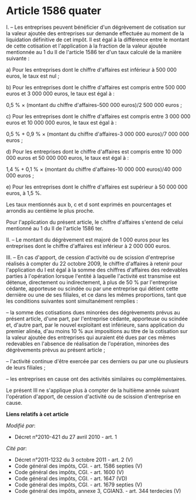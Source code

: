 # Article 1586 quater

I. – Les entreprises peuvent bénéficier d'un dégrèvement de cotisation sur la valeur ajoutée des entreprises sur demande
effectuée au moment de la liquidation définitive de cet impôt. Il est égal à la différence entre le montant de cette
cotisation et l'application à la fraction de la valeur ajoutée mentionnée au 1 du II de l'article 1586 ter d'un taux calculé
de la manière suivante :

a) Pour les entreprises dont le chiffre d'affaires est inférieur à 500 000 euros, le taux est nul ;

b) Pour les entreprises dont le chiffre d'affaires est compris entre 500 000 euros et 3 000 000 euros, le taux est égal à :

0,5 % × (montant du chiffre d'affaires-500 000 euros)/2 500 000 euros ;

c) Pour les entreprises dont le chiffre d'affaires est compris entre 3 000 000 euros et 10 000 000 euros, le taux est égal
à :

0,5 % + 0,9 % × (montant du chiffre d'affaires-3 000 000 euros)/7 000 000 euros ;

d) Pour les entreprises dont le chiffre d'affaires est compris entre 10 000 000 euros et 50 000 000 euros, le taux est égal
à :

1,4 % + 0,1 % × (montant du chiffre d'affaires-10 000 000 euros)/40 000 000 euros ;

e) Pour les entreprises dont le chiffre d'affaires est supérieur à 50 000 000 euros, à 1,5 %.

Les taux mentionnés aux b, c et d sont exprimés en pourcentages et arrondis au centième le plus proche.

Pour l'application du présent article, le chiffre d'affaires s'entend de celui mentionné au 1 du II de l'article 1586 ter.

II. – Le montant du dégrèvement est majoré de 1 000 euros pour les entreprises dont le chiffre d'affaires est inférieur à 2
000 000 euros.

III. – En cas d'apport, de cession d'activité ou de scission d'entreprise réalisés à compter du 22 octobre 2009, le chiffre
d'affaires à retenir pour l'application du I est égal à la somme des chiffres d'affaires des redevables parties à l'opération
lorsque l'entité à laquelle l'activité est transmise est détenue, directement ou indirectement, à plus de 50 % par
l'entreprise cédante, apporteuse ou scindée ou par une entreprise qui détient cette dernière ou une de ses filiales, et ce
dans les mêmes proportions, tant que les conditions suivantes sont simultanément remplies :

– la somme des cotisations dues minorées des dégrèvements prévus au présent article, d'une part, par l'entreprise cédante,
apporteuse ou scindée et, d'autre part, par le nouvel exploitant est inférieure, sans application du premier alinéa, d'au
moins 10 % aux impositions au titre de la cotisation sur la valeur ajoutée des entreprises qui auraient été dues par ces
mêmes redevables en l'absence de réalisation de l'opération, minorées des dégrèvements prévus au présent article ;

– l'activité continue d'être exercée par ces derniers ou par une ou plusieurs de leurs filiales ;

– les entreprises en cause ont des activités similaires ou complémentaires.

Le présent III ne s'applique plus à compter de la huitième année suivant l'opération d'apport, de cession d'activité ou de
scission d'entreprise en cause.

**Liens relatifs à cet article**

_Modifié par_:

  - Décret n°2010-421  du 27 avril 2010 - art. 1

_Cité par_:

  - Décret n°2011-1232 du 3 octobre 2011 - art. 2 (V)
  - Code général des impôts, CGI. - art. 1586 septies (V)
  - Code général des impôts, CGI. - art. 1600 (V)
  - Code général des impôts, CGI. - art. 1647 (VD)
  - Code général des impôts, CGI. - art. 1679 septies (V)
  - Code général des impôts, annexe 3, CGIAN3. - art. 344 terdecies (V)
